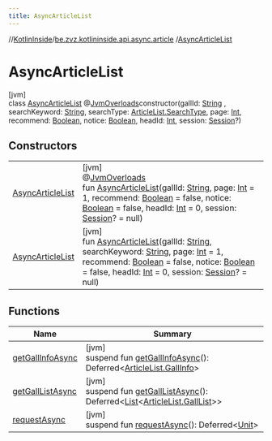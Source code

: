 ```yaml
---
title: AsyncArticleList
---
```

//[KotlinInside](../../../index.html)/[be.zvz.kotlininside.api.async.article](../index.html)
/[AsyncArticleList](index.html)

# AsyncArticleList

[jvm]\
class [AsyncArticleList](index.html)
@[JvmOverloads](https://kotlinlang.org/api/latest/jvm/stdlib/kotlin.jvm/-jvm-overloads/index.html)constructor(gallId: [String](https://kotlinlang.org/api/latest/jvm/stdlib/kotlin/-string/index.html)
, searchKeyword: [String](https://kotlinlang.org/api/latest/jvm/stdlib/kotlin/-string/index.html),
searchType: [ArticleList.SearchType](../../be.zvz.kotlininside.api.article/-article-list/-search-type/index.html),
page: [Int](https://kotlinlang.org/api/latest/jvm/stdlib/kotlin/-int/index.html),
recommend: [Boolean](https://kotlinlang.org/api/latest/jvm/stdlib/kotlin/-boolean/index.html),
notice: [Boolean](https://kotlinlang.org/api/latest/jvm/stdlib/kotlin/-boolean/index.html),
headId: [Int](https://kotlinlang.org/api/latest/jvm/stdlib/kotlin/-int/index.html),
session: [Session](../../be.zvz.kotlininside.session/-session/index.html)?)

## Constructors

| | |
|---|---|
| [AsyncArticleList](-async-article-list.html) | [jvm]<br>@[JvmOverloads](https://kotlinlang.org/api/latest/jvm/stdlib/kotlin.jvm/-jvm-overloads/index.html)<br>fun [AsyncArticleList](-async-article-list.html)(gallId: [String](https://kotlinlang.org/api/latest/jvm/stdlib/kotlin/-string/index.html), page: [Int](https://kotlinlang.org/api/latest/jvm/stdlib/kotlin/-int/index.html) = 1, recommend: [Boolean](https://kotlinlang.org/api/latest/jvm/stdlib/kotlin/-boolean/index.html) = false, notice: [Boolean](https://kotlinlang.org/api/latest/jvm/stdlib/kotlin/-boolean/index.html) = false, headId: [Int](https://kotlinlang.org/api/latest/jvm/stdlib/kotlin/-int/index.html) = 0, session: [Session](../../be.zvz.kotlininside.session/-session/index.html)? = null) |
| [AsyncArticleList](-async-article-list.html) | [jvm]<br>fun [AsyncArticleList](-async-article-list.html)(gallId: [String](https://kotlinlang.org/api/latest/jvm/stdlib/kotlin/-string/index.html), searchKeyword: [String](https://kotlinlang.org/api/latest/jvm/stdlib/kotlin/-string/index.html), page: [Int](https://kotlinlang.org/api/latest/jvm/stdlib/kotlin/-int/index.html) = 1, recommend: [Boolean](https://kotlinlang.org/api/latest/jvm/stdlib/kotlin/-boolean/index.html) = false, notice: [Boolean](https://kotlinlang.org/api/latest/jvm/stdlib/kotlin/-boolean/index.html) = false, headId: [Int](https://kotlinlang.org/api/latest/jvm/stdlib/kotlin/-int/index.html) = 0, session: [Session](../../be.zvz.kotlininside.session/-session/index.html)? = null) |

## Functions

| Name | Summary |
|---|---|
| [getGallInfoAsync](get-gall-info-async.html) | [jvm]<br>suspend fun [getGallInfoAsync](get-gall-info-async.html)(): Deferred&lt;[ArticleList.GallInfo](../../be.zvz.kotlininside.api.article/-article-list/-gall-info/index.html)&gt; |
| [getGallListAsync](get-gall-list-async.html) | [jvm]<br>suspend fun [getGallListAsync](get-gall-list-async.html)(): Deferred&lt;[List](https://kotlinlang.org/api/latest/jvm/stdlib/kotlin.collections/-list/index.html)&lt;[ArticleList.GallList](../../be.zvz.kotlininside.api.article/-article-list/-gall-list/index.html)&gt;&gt; |
| [requestAsync](request-async.html) | [jvm]<br>suspend fun [requestAsync](request-async.html)(): Deferred&lt;[Unit](https://kotlinlang.org/api/latest/jvm/stdlib/kotlin/-unit/index.html)&gt; |

